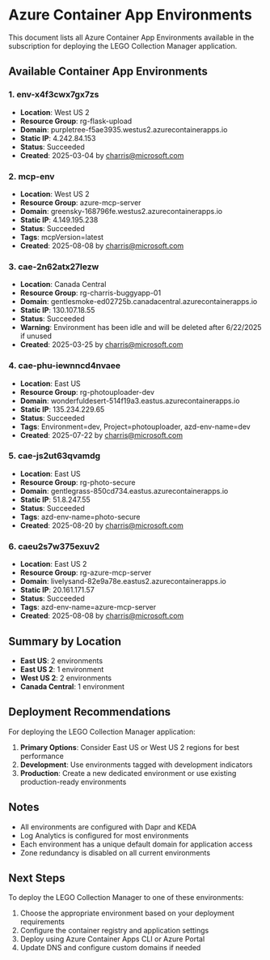 # Azure Container App Environments

This document lists all Azure Container App Environments available in the subscription for deploying the LEGO Collection Manager application.

## Available Container App Environments

### 1. env-x4f3cwx7gx7zs
- **Location**: West US 2
- **Resource Group**: rg-flask-upload
- **Domain**: purpletree-f5ae3935.westus2.azurecontainerapps.io
- **Static IP**: 4.242.84.153
- **Status**: Succeeded
- **Created**: 2025-03-04 by charris@microsoft.com

### 2. mcp-env
- **Location**: West US 2
- **Resource Group**: azure-mcp-server
- **Domain**: greensky-168796fe.westus2.azurecontainerapps.io
- **Static IP**: 4.149.195.238
- **Status**: Succeeded
- **Tags**: mcpVersion=latest
- **Created**: 2025-08-08 by charris@microsoft.com

### 3. cae-2n62atx27lezw
- **Location**: Canada Central
- **Resource Group**: rg-charris-buggyapp-01
- **Domain**: gentlesmoke-ed02725b.canadacentral.azurecontainerapps.io
- **Static IP**: 130.107.18.55
- **Status**: Succeeded
- **Warning**: Environment has been idle and will be deleted after 6/22/2025 if unused
- **Created**: 2025-03-25 by charris@microsoft.com

### 4. cae-phu-iewnncd4nvaee
- **Location**: East US
- **Resource Group**: rg-photouploader-dev
- **Domain**: wonderfuldesert-514f19a3.eastus.azurecontainerapps.io
- **Static IP**: 135.234.229.65
- **Status**: Succeeded
- **Tags**: Environment=dev, Project=photouploader, azd-env-name=dev
- **Created**: 2025-07-22 by charris@microsoft.com

### 5. cae-js2ut63qvamdg
- **Location**: East US
- **Resource Group**: rg-photo-secure
- **Domain**: gentlegrass-850cd734.eastus.azurecontainerapps.io
- **Static IP**: 51.8.247.55
- **Status**: Succeeded
- **Tags**: azd-env-name=photo-secure
- **Created**: 2025-08-20 by charris@microsoft.com

### 6. caeu2s7w375exuv2
- **Location**: East US 2
- **Resource Group**: rg-azure-mcp-server
- **Domain**: livelysand-82e9a78e.eastus2.azurecontainerapps.io
- **Static IP**: 20.161.171.57
- **Status**: Succeeded
- **Tags**: azd-env-name=azure-mcp-server
- **Created**: 2025-08-08 by charris@microsoft.com

## Summary by Location

- **East US**: 2 environments
- **East US 2**: 1 environment
- **West US 2**: 2 environments
- **Canada Central**: 1 environment

## Deployment Recommendations

For deploying the LEGO Collection Manager application:

1. **Primary Options**: Consider East US or West US 2 regions for best performance
2. **Development**: Use environments tagged with development indicators
3. **Production**: Create a new dedicated environment or use existing production-ready environments

## Notes

- All environments are configured with Dapr and KEDA
- Log Analytics is configured for most environments
- Each environment has a unique default domain for application access
- Zone redundancy is disabled on all current environments

## Next Steps

To deploy the LEGO Collection Manager to one of these environments:

1. Choose the appropriate environment based on your deployment requirements
2. Configure the container registry and application settings
3. Deploy using Azure Container Apps CLI or Azure Portal
4. Update DNS and configure custom domains if needed
